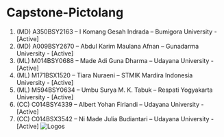 # Capstone-Pictolang
1. (MD) A350BSY2163 – I Komang Gesah Indrada – Bumigora University - [Active]
2. (MD) A009BSY2670 – Abdul Karim Maulana Afnan – Gunadarma University - [Active]
3. (ML) M014BSY0688 – Made Adi Guna Dharma – Udayana University - [Active]
4. (ML) M171BSX1520 – Tiara Nuraeni – STMIK Mardira Indonesia University - [Active]
5. (ML) M594BSY0634 – Umbu Surya M. K. Tabuk – Respati Yogyakarta University - [Active]
6. (CC) C014BSY4339 – Albert Yohan Firlandi – Udayana University - [Active]
7. (CC) C014BSX3542 – Ni Made Julia Budiantari – Udayana University - [Active]
![Logos](https://github.com/Gesah/Capstone-Pictolang/assets/59040643/1c8be284-83a7-4764-a4b0-16d06735a27f)
